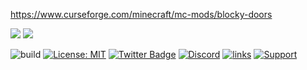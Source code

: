
https://www.curseforge.com/minecraft/mc-mods/blocky-doors

[![](http://cf.way2muchnoise.eu/453072.svg)](https://www.curseforge.com/minecraft/mc-mods/blocky-doors) 
[![](http://cf.way2muchnoise.eu/versions/453072.svg)](https://www.curseforge.com/minecraft/mc-mods/blocky-doors)


![build](https://github.com/Lothrazar/BlockyDoors/workflows/build/badge.svg)
[![License: MIT](https://img.shields.io/badge/License-MIT-green.svg)](https://opensource.org/licenses/MIT)
[![Twitter Badge](https://img.shields.io/badge/contact-twitter-blue.svg)](https://twitter.com/lothrazar)
[![Discord](https://img.shields.io/discord/749302798797242449.svg?label=&logo=discord&logoColor=ffffff&color=7389D8&labelColor=6A7EC2)](https://discord.gg/uWZ3jf56fV)
[![links](https://img.shields.io/badge/more-links-ff69b4.svg)](https://allmylinks.com/lothrazar)
[![Support](https://img.shields.io/badge/Patreon-Support-orange.svg?logo=Patreon)](https://www.patreon.com/Lothrazar)



